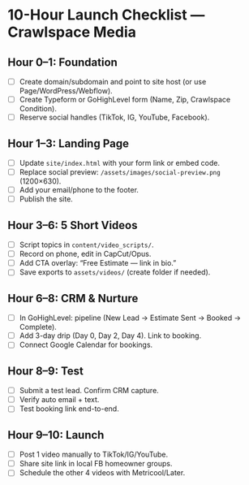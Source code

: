 # 10-Hour Launch Checklist — Crawlspace Media

## Hour 0–1: Foundation
- [ ] Create domain/subdomain and point to site host (or use Page/WordPress/Webflow).
- [ ] Create Typeform or GoHighLevel form (Name, Zip, Crawlspace Condition).
- [ ] Reserve social handles (TikTok, IG, YouTube, Facebook).

## Hour 1–3: Landing Page
- [ ] Update `site/index.html` with your form link or embed code.
- [ ] Replace social preview: `/assets/images/social-preview.png` (1200×630).
- [ ] Add your email/phone to the footer.
- [ ] Publish the site.

## Hour 3–6: 5 Short Videos
- [ ] Script topics in `content/video_scripts/`.
- [ ] Record on phone, edit in CapCut/Opus.
- [ ] Add CTA overlay: “Free Estimate — link in bio.”
- [ ] Save exports to `assets/videos/` (create folder if needed).

## Hour 6–8: CRM & Nurture
- [ ] In GoHighLevel: pipeline (New Lead → Estimate Sent → Booked → Complete).
- [ ] Add 3-day drip (Day 0, Day 2, Day 4). Link to booking.
- [ ] Connect Google Calendar for bookings.

## Hour 8–9: Test
- [ ] Submit a test lead. Confirm CRM capture.
- [ ] Verify auto email + text.
- [ ] Test booking link end-to-end.

## Hour 9–10: Launch
- [ ] Post 1 video manually to TikTok/IG/YouTube.
- [ ] Share site link in local FB homeowner groups.
- [ ] Schedule the other 4 videos with Metricool/Later.
